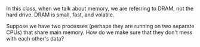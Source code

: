 In this class, when we talk about memory, we are referring to DRAM, not the hard drive. DRAM is small, fast, and volatile.

Suppose we have two processes (perhaps they are running on two separate CPUs) that share main memory. How do we make sure that they don't mess with each other's data? 